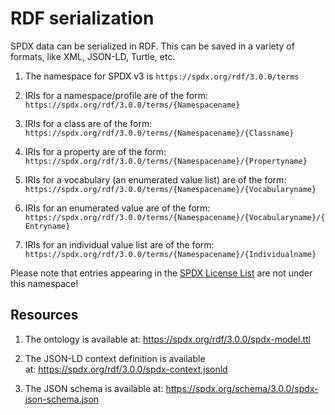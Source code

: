# RDF serialization

SPDX data can be serialized in RDF. This can be saved in a variety of formats, like XML, JSON-LD, Turtle, etc.

1. The namespace for SPDX v3 is `https://spdx.org/rdf/3.0.0/terms`

1. IRIs for a namespace/profile are of the form: `https://spdx.org/rdf/3.0.0/terms/{Namespacename}`

1. IRIs for a class are of the form: `https://spdx.org/rdf/3.0.0/terms/{Namespacename}/{Classname}`

1. IRIs for a property are of the form: `https://spdx.org/rdf/3.0.0/terms/{Namespacename}/{Propertyname}`

1. IRIs for a vocabulary (an enumerated value list) are of the form: `https://spdx.org/rdf/3.0.0/terms/{Namespacename}/{Vocabularyname}`

1. IRIs for an enumerated value are of the form: `https://spdx.org/rdf/3.0.0/terms/{Namespacename}/{Vocabularyname}/{Entryname}`

1. IRIs for an individual value list are of the form: `https://spdx.org/rdf/3.0.0/terms/{Namespacename}/{Individualname}`

Please note that entries appearing in the
[SPDX License List](https://spdx.org/licenses/) are not under this namespace!

## Resources

1. The ontology is available at: <https://spdx.org/rdf/3.0.0/spdx-model.ttl>

1. The JSON-LD context definition is available at: <https://spdx.org/rdf/3.0.0/spdx-context.jsonld>

1. The JSON schema is available at: <https://spdx.org/schema/3.0.0/spdx-json-schema.json>

